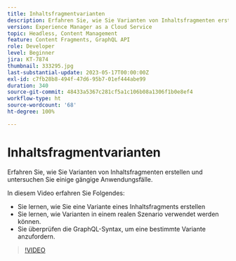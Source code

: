 ```yaml
---
title: Inhaltsfragmentvarianten
description: Erfahren Sie, wie Sie Varianten von Inhaltsfragmenten erstellen und untersuchen Sie einige gängige Anwendungsfälle.
version: Experience Manager as a Cloud Service
topic: Headless, Content Management
feature: Content Fragments, GraphQL API
role: Developer
level: Beginner
jira: KT-7874
thumbnail: 333295.jpg
last-substantial-update: 2023-05-17T00:00:00Z
exl-id: c7fb28b8-494f-47d6-95b7-01ef444abe99
duration: 340
source-git-commit: 48433a5367c281cf5a1c106b08a1306f1b0e8ef4
workflow-type: ht
source-wordcount: '68'
ht-degree: 100%

---
```


# Inhaltsfragmentvarianten

Erfahren Sie, wie Sie Varianten von Inhaltsfragmenten erstellen und untersuchen Sie einige gängige Anwendungsfälle.

In diesem Video erfahren Sie Folgendes:

+ Sie lernen, wie Sie eine Variante eines Inhaltsfragments erstellen
+ Sie lernen, wie Varianten in einem realen Szenario verwendet werden können.
+ Sie überprüfen die GraphQL-Syntax, um eine bestimmte Variante anzufordern.

>[!VIDEO](https://video.tv.adobe.com/v/333295?quality=12&learn=on)

